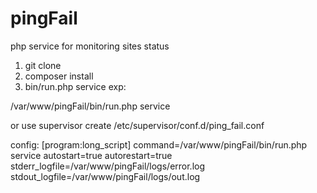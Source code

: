 # pingFail
php service for monitoring sites status

1. git clone
2. composer install
3. bin/run.php service
exp: 

/var/www/pingFail/bin/run.php service

or use supervisor
create /etc/supervisor/conf.d/ping_fail.conf

config:
[program:long_script]
command=/var/www/pingFail/bin/run.php service
autostart=true
autorestart=true
stderr_logfile=/var/www/pingFail/logs/error.log
stdout_logfile=/var/www/pingFail/logs/out.log
